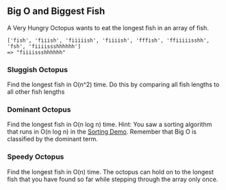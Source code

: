 
## Big O and Biggest Fish

A Very Hungry Octopus wants to eat the longest fish in an array of fish.

```
['fish', 'fiiish', 'fiiiiish', 'fiiiish', 'fffish', 'ffiiiiisshh', 'fsh', 'fiiiissshhhhhh']
=> "fiiiissshhhhhh"
```

### Sluggish Octopus
Find the longest fish in O(n^2) time. Do this by comparing all fish lengths to all other fish lengths

### Dominant Octopus
Find the longest fish in O(n log n) time.
Hint: You saw a sorting algorithm that runs in O(n log n) in the [Sorting Demo][sorting-demo]. Remember that Big O is classified by the dominant term.

### Speedy Octopus
Find the longest fish in O(n) time. The octopus can hold on to the longest fish that you have found so far while stepping through the array only once.


[sorting-demo]: homeworks/questions/sorting_demo
